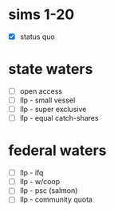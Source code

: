 # sims 1-20
-[x] status quo 

# state waters
-[ ] open access  
-[ ] llp - small vessel  
-[ ] llp - super exclusive  
-[ ] llp - equal catch-shares  

# federal waters
-[ ] llp - ifq  
-[ ] llp - w/coop  
-[ ] llp - psc (salmon)  
-[ ] llp - community quota  
